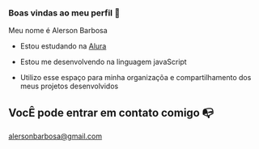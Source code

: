 ### Boas vindas ao meu perfil 💙

Meu nome é Alerson Barbosa 

- Estou estudando na [Alura](https://www.alura.com.br)

- Estou me desenvolvendo na linguagem javaScript
- Utilizo esse espaço para minha organizaçõa e compartilhamento dos meus projetos desenvolvidos

## VocÊ pode entrar em contato comigo 📭

alersonbarbosa@gmail.com
